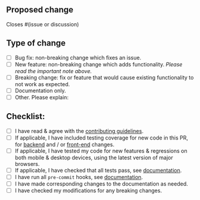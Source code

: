 <!--
Note: All PRs with code changes should be targeted to the `dev` branch, pure documentation changes can target `main`
-->

## Proposed change

<!--
Please include a summary of the change and which issue is fixed (if any) and any relevant motivation / context. List any dependencies that are required for this change. If appropriate, please include an explanation of how your proposed change can be tested. Screenshots and / or videos can also be helpful if appropriate.
-->

<!--
⚠️ Important: Pull requests that implement a new feature *should almost always target an existing feature request*. This is in order to balance the work of implementing and maintaining new features vs. community-interest. If that is not currently the case, please open a feature request instead of this PR to gather feedback from both users and the project maintainers.
-->

Closes #(issue or discussion)

## Type of change

<!--
What type of change does your PR introduce to Paperless-ngx?
NOTE: Please check only one box!
-->

- [ ] Bug fix: non-breaking change which fixes an issue.
- [ ] New feature: non-breaking change which adds functionality. _Please read the important note above._
- [ ] Breaking change: fix or feature that would cause existing functionality to not work as expected.
- [ ] Documentation only.
- [ ] Other. Please explain:

## Checklist:

<!--
NOTE: PRs that do not address the following will not be merged, please do not skip any relevant items.
-->

- [ ] I have read & agree with the [contributing guidelines](https://github.com/paperless-ngx/paperless-ngx/blob/main/CONTRIBUTING.md).
- [ ] If applicable, I have included testing coverage for new code in this PR, for [backend](https://docs.paperless-ngx.com/development/#testing) and / or [front-end](https://docs.paperless-ngx.com/development/#testing-and-code-style) changes.
- [ ] If applicable, I have tested my code for new features & regressions on both mobile & desktop devices, using the latest version of major browsers.
- [ ] If applicable, I have checked that all tests pass, see [documentation](https://docs.paperless-ngx.com/development/#back-end-development).
- [ ] I have run all `pre-commit` hooks, see [documentation](https://docs.paperless-ngx.com/development/#code-formatting-with-pre-commit-hooks).
- [ ] I have made corresponding changes to the documentation as needed.
- [ ] I have checked my modifications for any breaking changes.
